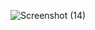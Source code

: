 ![Screenshot (14)](https://github.com/user-attachments/assets/c455d4a8-12ba-45c5-8414-b4a9eef232ad)
